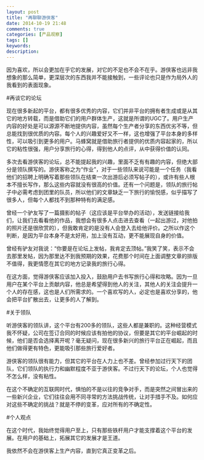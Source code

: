 ```yaml
---
layout: post
title: "再聊聊游侠客"
date: 2014-10-19 21:48
comments: true
categories: [产品观察]
tags: []
keywords: 
description: 
---
```

因为喜欢，所以会更加在乎它的发展，对它的不足也不会不在乎。游侠客也远非我想象的那么简单，更深层次的东西我并不能接触到，一些评论也只是作为局外人的我看到的表面现象。

#再谈它的论坛

现在很多新起的平台，都有很多优秀的内容，它们并非平台的拥有者生成或是从其它的地方转载，而是借助它们的用户群体生产，这就是所谓的UGC了。用户生产内容的好处是可以源源不断地提供内容，虽然每个生产者分享的东西优劣不等，但总能找到很优质的内容。每个人的兴趣爱好又不一样，这也增强了平台本身的多样性，可以吸引到更多的用户。马蜂窝就是借助旅行者提供的优质内容起家的，所以它的粘性很强，用户分享旅行的心得，得到他人的点评，从中获得价值的认同。

多次去看游侠客的论坛，总不能提起我的兴趣，里面不乏有有趣的内容，但绝大部分是领队撰写的。游侠客称之为“作业”，对于一些领队来说可能是一个任务（我看他们的招聘上明确写着那些领队在结束一次出游后必须写帖子的），或许有些人根本不擅长写作，那么这些内容就没有很高的价值。还有一个问题是，领队的旅行帖子中必需考虑到团里的队员，所以他们的文章缺乏一下旅行的愉悦感，似乎描写了很多人，但每个人都找不到那种特有的满足感。

<!--more-->
曾经一个驴友写了一篇摄影的帖子（这应该是平台举办的活动），发送链接给我们，让我们去看看他的作品，我想会有很多人点击进去查看（一起出游过，对他拍的照片还是很欣赏的），但我敢肯定的是没有人会登入去给他评价。之所以作这个判断，是因为平台本身不是太好用，加上没有互动，更不能展现自身的价值。

曾经有驴友对我说：“你要是在论坛上发帖，我肯定去顶帖。”我笑了笑，表示不会去那里发帖，因为那里达不到我预期的效果，花费那个时间在上面调整文章的排版不值得，我更情愿在其它的地方记录我的旅行心得。

在这方面，觉得游侠客应该加入投入，鼓励用户去书写旅行心得和攻略。因为一旦用户在某个平台上贡献内容，他总是希望得到他人的关注，其他人的关注会提升一个人的存在感，这也是人们所需求的。一个喜欢写的人，必定也是喜欢分享的，他会把平台扩散出去，让更多的人了解到。


#关于领队

听游侠客的领队讲，这个平台有200多的领队，这些人都是兼职的。这种经营模式我不怀疑，公司在签订合同的时候应该有拍他的协议，但要是其它的平台崛起的时候，他们是否会选择离开呢？毫无疑问，现在很多新兴的旅行平台正在崛起，而且他们做得更有特色，更能吸引那些旅行爱好者。

游侠客的领队很有能力，但其它的平台在人力上也不差。曾经参加过行天下的团队，它们领队的执行力和幽默程度不亚于游侠客。不过行天下的论坛，个人也觉得不怎么样，没有粘性。

在这个不确定的互联网时代，惧怕的不是以往的竞争对手，而是突然之间冒出来的一些新兴企业，它们往往会用不同寻常的方法挑战传统，让对手措手不及。如何应对这些不确定的挑战？就是不停的变革，应对所有的不确定性。


#个人观点

在这个时代，我始终觉得用户至上，只有那些铁杆用户才能支撑着这个平台的发展。在用户的基础上，拓展其它的发展才是王道。

我依然不会在游侠客上生产内容，直到它真正变革之后。